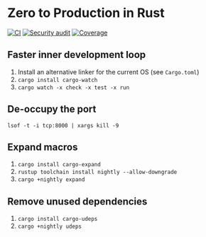 # Zero to Production in Rust

[![CI](https://github.com/nawok/zero-to-production-in-rust/actions/workflows/general.yml/badge.svg)](https://github.com/nawok/zero-to-production-in-rust/actions/workflows/general.yml)
[![Security audit](https://github.com/nawok/zero-to-production-in-rust/actions/workflows/audit.yml/badge.svg)](https://github.com/nawok/zero-to-production-in-rust/actions/workflows/audit.yml)
[![Coverage](https://codecov.io/gh/nawok/zero-to-production-in-rust/branch/main/graph/badge.svg?token=QPWIT4AS4P)](https://codecov.io/gh/nawok/zero-to-production-in-rust)

## Faster inner development loop

1. Install an alternative linker for the current OS (see `Cargo.toml`)
2. `cargo install cargo-watch`
3. `cargo watch -x check -x test -x run`

## De-occupy the port

```shell
lsof -t -i tcp:8000 | xargs kill -9
```

## Expand macros

1. `cargo install cargo-expand`
2. `rustup toolchain install nightly --allow-downgrade`
3. `cargo +nightly expand`

## Remove unused dependencies

1. `cargo install cargo-udeps`
2. `cargo +nightly udeps`
